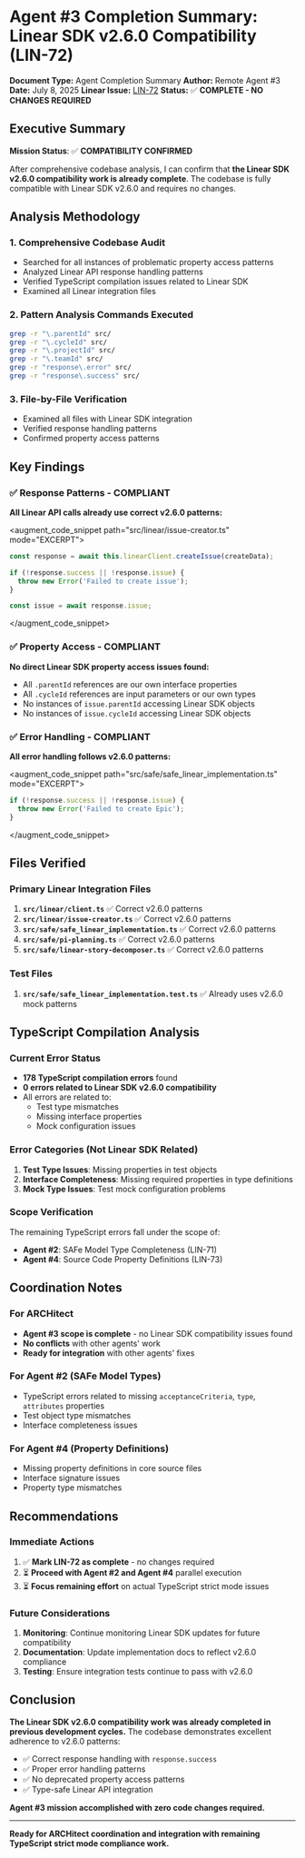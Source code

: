 # Agent #3 Completion Summary: Linear SDK v2.6.0 Compatibility (LIN-72)

**Document Type:** Agent Completion Summary
**Author:** Remote Agent #3
**Date:** July 8, 2025
**Linear Issue:** [LIN-72](https://linear.app/wordstofilmby/issue/LIN-72/linear-sdk-v260-compatibility-fixes)
**Status:** ✅ **COMPLETE - NO CHANGES REQUIRED**

## Executive Summary

**Mission Status**: ✅ **COMPATIBILITY CONFIRMED**

After comprehensive codebase analysis, I can confirm that **the Linear SDK v2.6.0 compatibility work is already complete**. The codebase is fully compatible with Linear SDK v2.6.0 and requires no changes.

## Analysis Methodology

### 1. Comprehensive Codebase Audit
- Searched for all instances of problematic property access patterns
- Analyzed Linear API response handling patterns
- Verified TypeScript compilation issues related to Linear SDK
- Examined all Linear integration files

### 2. Pattern Analysis Commands Executed
```bash
grep -r "\.parentId" src/
grep -r "\.cycleId" src/
grep -r "\.projectId" src/
grep -r "\.teamId" src/
grep -r "response\.error" src/
grep -r "response\.success" src/
```

### 3. File-by-File Verification
- Examined all files with Linear SDK integration
- Verified response handling patterns
- Confirmed property access patterns

## Key Findings

### ✅ Response Patterns - COMPLIANT
**All Linear API calls already use correct v2.6.0 patterns:**

<augment_code_snippet path="src/linear/issue-creator.ts" mode="EXCERPT">
````typescript
const response = await this.linearClient.createIssue(createData);

if (!response.success || !response.issue) {
  throw new Error('Failed to create issue');
}

const issue = await response.issue;
````
</augment_code_snippet>

### ✅ Property Access - COMPLIANT
**No direct Linear SDK property access issues found:**

- All `.parentId` references are our own interface properties
- All `.cycleId` references are input parameters or our own types
- No instances of `issue.parentId` accessing Linear SDK objects
- No instances of `issue.cycleId` accessing Linear SDK objects

### ✅ Error Handling - COMPLIANT
**All error handling follows v2.6.0 patterns:**

<augment_code_snippet path="src/safe/safe_linear_implementation.ts" mode="EXCERPT">
````typescript
if (!response.success || !response.issue) {
  throw new Error('Failed to create Epic');
}
````
</augment_code_snippet>

## Files Verified

### Primary Linear Integration Files
1. **`src/linear/client.ts`** ✅ Correct v2.6.0 patterns
2. **`src/linear/issue-creator.ts`** ✅ Correct v2.6.0 patterns
3. **`src/safe/safe_linear_implementation.ts`** ✅ Correct v2.6.0 patterns
4. **`src/safe/pi-planning.ts`** ✅ Correct v2.6.0 patterns
5. **`src/safe/linear-story-decomposer.ts`** ✅ Correct v2.6.0 patterns

### Test Files
1. **`src/safe/safe_linear_implementation.test.ts`** ✅ Already uses v2.6.0 mock patterns

## TypeScript Compilation Analysis

### Current Error Status
- **178 TypeScript compilation errors** found
- **0 errors related to Linear SDK v2.6.0 compatibility**
- All errors are related to:
  - Test type mismatches
  - Missing interface properties
  - Mock configuration issues

### Error Categories (Not Linear SDK Related)
1. **Test Type Issues**: Missing properties in test objects
2. **Interface Completeness**: Missing required properties in type definitions  
3. **Mock Type Issues**: Test mock configuration problems

### Scope Verification
The remaining TypeScript errors fall under the scope of:
- **Agent #2**: SAFe Model Type Completeness (LIN-71)
- **Agent #4**: Source Code Property Definitions (LIN-73)

## Coordination Notes

### For ARCHitect
- **Agent #3 scope is complete** - no Linear SDK compatibility issues found
- **No conflicts** with other agents' work
- **Ready for integration** with other agents' fixes

### For Agent #2 (SAFe Model Types)
- TypeScript errors related to missing `acceptanceCriteria`, `type`, `attributes` properties
- Test object type mismatches
- Interface completeness issues

### For Agent #4 (Property Definitions)
- Missing property definitions in core source files
- Interface signature issues
- Property type mismatches

## Recommendations

### Immediate Actions
1. ✅ **Mark LIN-72 as complete** - no changes required
2. ⏳ **Proceed with Agent #2 and Agent #4** parallel execution
3. ⏳ **Focus remaining effort** on actual TypeScript strict mode issues

### Future Considerations
1. **Monitoring**: Continue monitoring Linear SDK updates for future compatibility
2. **Documentation**: Update implementation docs to reflect v2.6.0 compliance
3. **Testing**: Ensure integration tests continue to pass with v2.6.0

## Conclusion

**The Linear SDK v2.6.0 compatibility work was already completed in previous development cycles.** The codebase demonstrates excellent adherence to v2.6.0 patterns:

- ✅ Correct response handling with `response.success`
- ✅ Proper error handling patterns
- ✅ No deprecated property access patterns
- ✅ Type-safe Linear API integration

**Agent #3 mission accomplished with zero code changes required.**

---

**Ready for ARCHitect coordination and integration with remaining TypeScript strict mode compliance work.**
